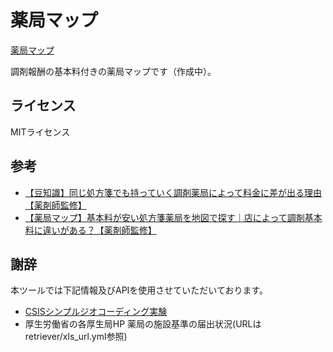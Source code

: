 # 薬局マップ

[薬局マップ](https://tobizaru.github.io/pharmacy-map/)


調剤報酬の基本料付きの薬局マップです（作成中）。

## ライセンス

MITライセンス

## 参考

* [【豆知識】同じ処方箋でも持っていく調剤薬局によって料金に差が出る理由【薬剤師監修】](https://pharmacyassistant.xyz/entry/setsuyaku-yakkyoku-okusuridai/)
* [【薬局マップ】基本料が安い処方箋薬局を地図で探す｜店によって調剤基本料に違いがある？【薬剤師監修】](https://pharmacyassistant.xyz/entry/yasui-yakkyoku-ranking/)


## 謝辞
本ツールでは下記情報及びAPIを使用させていただいております。

* [CSISシンプルジオコーディング実験]( https://geocode.csis.u-tokyo.ac.jp/ )
* 厚生労働省の各厚生局HP 薬局の施設基準の届出状況(URLはretriever/xls_url.yml参照)
